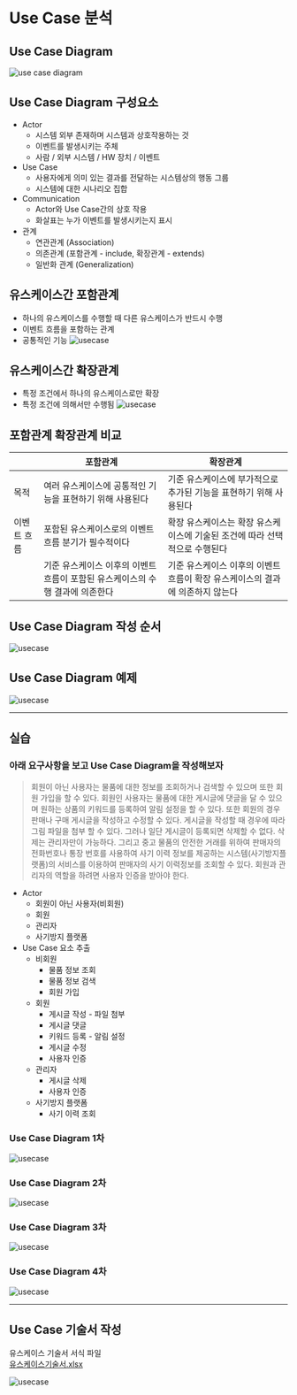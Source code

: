 # Use Case 분석

## Use Case Diagram

![use case diagram](../imgs/usecase.png)

## Use Case Diagram 구성요소

- Actor
  - 시스템 외부 존재하며 시스템과 상호작용하는 것
  - 이벤트를 발생시키는 주체
  - 사람 / 외부 시스템 / HW 장치 / 이벤트
- Use Case
  - 사용자에게 의미 있는 결과를 전달하는 시스템상의 행동 그룹
  - 시스템에 대한 시나리오 집합
- Communication
  - Actor와 Use Case간의 상호 작용
  - 화살표는 누가 이벤트를 발생시키는지 표시
- 관계
  - 연관관계 (Association)
  - 의존관계 (포함관계 - include, 확장관계 - extends)
  - 일반화 관계 (Generalization)

## 유스케이스간 포함관계

- 하나의 유스케이스를 수행할 때 다른 유스케이스가 반드시 수행
- 이벤트 흐름을 포함하는 관계
- 공통적인 기능
  ![usecase](../imgs/usecase1.png)

## 유스케이스간 확장관계

- 특정 조건에서 하나의 유스케이스로만 확장
- 특정 조건에 의해서만 수행됨
  ![usecase](../imgs/usecase2.png)

## 포함관계 확장관계 비교

|             | 포함관계                                                                      | 확장관계                                                                      |
| ----------- | ----------------------------------------------------------------------------- | ----------------------------------------------------------------------------- |
| 목적        | 여러 유스케이스에 공통적인 기능을 표현하기 위해 사용된다                      | 기준 유스케이스에 부가적으로 추가된 기능을 표현하기 위해 사용된다             |
| 이벤트 흐름 | 포함된 유스케이스로의 이벤트 흐름 분기가 필수적이다                           | 확장 유스케이스는 확장 유스케이스에 기술된 조건에 따라 선택적으로 수행된다    |
|             | 기준 유스케이스 이후의 이벤트 흐름이 포함된 유스케이스의 수행 결과에 의존한다 | 기준 유스케이스 이후의 이벤트 흐름이 확장 유스케이스의 결과에 의존하지 않는다 |

## Use Case Diagram 작성 순서

![usecase](../imgs/usecase3.png)

## Use Case Diagram 예제

![usecase](../imgs/usecase4.png)

---

## 실습

### 아래 요구사항을 보고 Use Case Diagram을 작성해보자

> 회원이 아닌 사용자는 물품에 대한 정보를 조회하거나 검색할 수 있으며 또한 회원 가입을 할 수 있다. 회원인 사용자는 물품에 대한 게시글에 댓글을 달 수 있으며 원하는 상품의 키워드를 등록하여 알림 설정을 할 수 있다. 또한 회원의 경우 판매나 구매 게시글을 작성하고 수정할 수 있다. 게시글을 작성할 때 경우에 따라 그림 파일을 첨부 할 수 있다. 그러나 일단 게시글이 등록되면 삭제할 수 없다. 삭제는 관리자만이 가능하다. 그리고 중고 물품의 안전한 거래를 위하여 판매자의 전화번호나 통장 번호를 사용하여 사기 이력 정보를 제공하는 시스템(사기방지플랫폼)의 서비스를 이용하여 판매자의 사기 이력정보를 조회할 수 있다. 회원과 관리자의 역할을 하려면 사용자 인증을 받아야 한다.

- Actor
  - 회원이 아닌 사용자(비회원)
  - 회원
  - 관리자
  - 사기방지 플랫폼
- Use Case 요소 추출
  - 비회원
    - 물품 정보 조회
    - 물품 정보 검색
    - 회원 가입
  - 회원
    - 게시글 작성 - 파일 첨부
    - 게시글 댓글
    - 키워드 등록 - 알림 설정
    - 게시글 수정
    - 사용자 인증
  - 관리자
    - 게시글 삭제
    - 사용자 인증
  - 사기방지 플랫폼
    - 사기 이력 조회

### Use Case Diagram 1차

![usecase](../imgs/usecase5.png)

### Use Case Diagram 2차

![usecase](../imgs/usecase6.png)

### Use Case Diagram 3차

![usecase](../imgs/usecase7.png)

### Use Case Diagram 4차

![usecase](../imgs/usecase8.png)

---

## Use Case 기술서 작성

유스케이스 기술서 서식 파일  
[유스케이스기술서.xlsx](..file/유스케이스기술서.xlsx)

![usecase](../imgs/usecase9.png)

